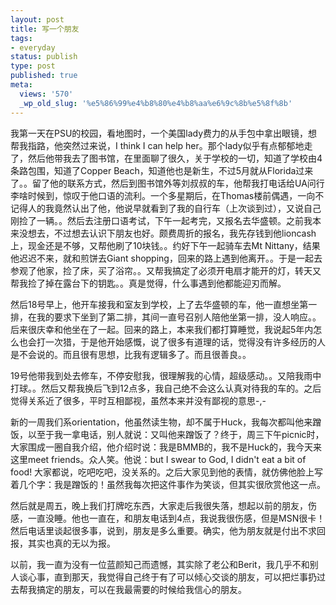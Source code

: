 ```yaml
---
layout: post
title: 写一个朋友
tags:
- everyday
status: publish
type: post
published: true
meta:
  views: '570'
  _wp_old_slug: '%e5%86%99%e4%b8%80%e4%b8%aa%e6%9c%8b%e5%8f%8b'
---
```

我第一天在PSU的校园，看地图时，一个美国lady费力的从手包中拿出眼镜，想帮我指路，他突然过来说，I think I can help her。那个lady似乎有点郁郁地走了，然后他带我去了图书馆，在里面聊了很久，关于学校的一切，知道了学校由4条路包围，知道了Copper Beach，知道他也是新生，不过5月就从Florida过来了。。留了他的联系方式，然后到图书馆外等刘叔叔的车，他帮我打电话给UA问行李啥时候到，惊叹于他口语的流利。一个多星期后，在Thomas楼前偶遇，一向不记得人的我竟然认出了他，他说早就看到了我的自行车（上次谈到过），又说自己刚捡了一辆。。然后去注册口语考试，下午一起考完，又报名去华盛顿。之前我本来没想去，不过想去认识下朋友也好。颇费周折的报名，我先存钱到他lioncash上，现金还是不够，又帮他刷了10块钱。。约好下午一起骑车去Mt Nittany，结果他迟迟不来，就和煎饼去Giant shopping，回来的路上遇到他离开。。于是一起去参观了他家，捡了床，买了浴帘。。又帮我搞定了必须开电扇才能开的灯，转天又帮我捡了掉在露台下的钥匙。。真是觉得，什么事遇到他都能迎刃而解。</p>
然后18号早上，他开车接我和室友到学校，上了去华盛顿的车，他一直想坐第一排，在我的要求下坐到了第二排，其间一直号召别人陪他坐第一排，没人响应。。后来很庆幸和他坐在了一起。回来的路上，本来我们都打算睡觉，我说起5年内怎么也会打一次猎，于是他开始感慨，说了很多有道理的话，觉得没有许多经历的人是不会说的。而且很有思想，比我有逻辑多了。而且很善良。。

19号他带我到处去修车，不停安慰我，很理解我的心情，超级感动。。又陪我雨中打球。。然后又帮我换后飞到12点多，我自己绝不会这么认真对待我的车的。之后觉得关系近了很多，平时互相鄙视，虽然本来并没有鄙视的意思-,-

新的一周我们系orientation，他虽然读生物，却不属于Huck，我每次都叫他来蹭饭，以至于我一拿电话，别人就说：又叫他来蹭饭了？终于，周三下午picnic时，大家围成一圈自我介绍，他介绍时说：我是BMMB的，我不是Huck的，我今天来这里meet friends。众人笑。他说：but I swear to God, I didn't eat a bit of food! 大家都说，吃吧吃吧，没关系的。之后大家见到他的表情，就仿佛他脸上写着几个字：我是蹭饭的！虽然我每次把这件事作为笑谈，但其实很欣赏他这一点。

然后就是周五，晚上我们打牌吃东西，大家走后我很失落，想起以前的朋友，伤感，一直没睡。他也一直在，和朋友电话到4点，我说我很伤感，但是MSN很卡！然后电话里谈起很多事，说到，朋友是多么重要。确实，他为朋友就是付出不求回报，其实也真的无以为报。

以前，我一直为没有一位蓝颜知己而遗憾，其实除了老公和Berit，我几乎不和别人谈心事，直到那天，我觉得自己终于有了可以倾心交谈的朋友，可以把烂事扔过去帮我搞定的朋友，可以在我最需要的时候给我信心的朋友。
